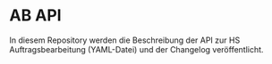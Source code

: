 # AB API
In diesem Repository werden die Beschreibung der API zur HS Auftragsbearbeitung (YAML-Datei) und der Changelog veröffentlicht.
